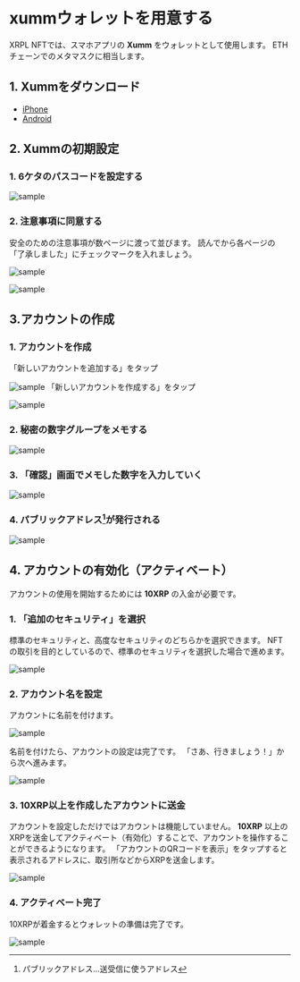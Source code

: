 # xummウォレットを用意する

XRPL NFTでは、スマホアプリの **Xumm** をウォレットとして使用します。
ETHチェーンでのメタマスクに相当します。


<!----------------------------------------------->
<a id="01_02_01"></a>
## 1. Xummをダウンロード
<!----------------------------------------------->

- [iPhone](https://apps.apple.com/us/app/xumm-your-xrp-wallet/id1492302343)
- [Android](https://play.google.com/store/apps/details?id=com.xrpllabs.xumm)


<!----------------------------------------------->
<a id="01_02_02"></a>
## 2. Xummの初期設定
<!----------------------------------------------->

### 1. 6ケタのパスコードを設定する

![sample](/manual_pic/01_02_pic011.png)


### 2. 注意事項に同意する
安全のための注意事項が数ページに渡って並びます。
読んでから各ページの「了承しました」にチェックマークを入れましょう。

![sample](/manual_pic/01_02_pic02.png)

![sample](/manual_pic/01_02_pic02.png)


<!----------------------------------------------->
<a id="01_02_03"></a>
## 3.アカウントの作成
<!----------------------------------------------->

### 1. アカウントを作成
「新しいアカウントを追加する」をタップ

![sample](/manual_pic/01_02_pic04.png)
「新しいアカウントを作成する」をタップ

![sample](/manual_pic/01_02_pic05.png)


### 2. 秘密の数字グループをメモする

![sample](/manual_pic/01_02_pic062.png)


### 3. 「確認」画面でメモした数字を入力していく

![sample](/manual_pic/01_02_pic07.png)


### 4. パブリックアドレス[^1]が発行される

![sample](/manual_pic/01_02_pic09.png)

[^1]: パブリックアドレス…送受信に使うアドレス


<!----------------------------------------------->
<a id="01_02_04"></a>
## 4. アカウントの有効化（アクティベート）
<!----------------------------------------------->

アカウントの使用を開始するためには **10XRP** の入金が必要です。

### 1. 「追加のセキュリティ」を選択

標準のセキュリティと、高度なセキュリティのどちらかを選択できます。
NFTの取引を目的としているので、標準のセキュリティを選択した場合で進めます。

![sample](/manual_pic/01_02_pic011.png)


### 2. アカウント名を設定
アカウントに名前を付けます。

![sample](/manual_pic/01_02_pic012.png)

名前を付けたら、アカウントの設定は完了です。
「さあ、行きましょう！」から次へ進みます。

![sample](/manual_pic/01_02_pic013.png)


### 3. 10XRP以上を作成したアカウントに送金
アカウントを設定しただけではアカウントは機能していません。
**10XRP** 以上のXRPを送金してアクティベート（有効化）することで、アカウントを操作することができるようになります。
「アカウントのQRコードを表示」をタップすると表示されるアドレスに、取引所などからXRPを送金します。

![sample](/manual_pic/01_02_pic014.png)


### 4. アクティベート完了
10XRPが着金するとウォレットの準備は完了です。

![sample](/manual_pic/01_02_pic015.png)
